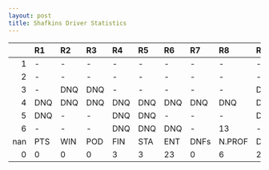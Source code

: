 ```yaml
---
layout: post 
title: Shafkins Driver Statistics
--- 
```


|     | R1   | R2   | R3   | R4   | R5   | R6   | R7   | R8     | R9   | R10   | R11   | R12   | Points   | Pos   |
|----:|:-----|:-----|:-----|:-----|:-----|:-----|:-----|:-------|:-----|:------|:------|:------|:---------|:------|
|   1 | -    | -    | -    | -    | -    | -    | -    | -      | -    | -     | -     | -     | 70.0     | 6.0   |
|   2 | -    | -    | -    | -    | -    | -    | -    | -      | -    | -     | -     | -     | 105.0    | 3.0   |
|   3 | -    | DNQ  | DNQ  | -    | -    | -    | -    | -      | DNQ  | -     | -     | -     | 129.0    | 3.0   |
|   4 | DNQ  | DNQ  | DNQ  | DNQ  | DNQ  | DNQ  | DNQ  | DNQ    | DNQ  | DNQ   | 15    | -     | 131.0    | 2.0   |
|   5 | DNQ  | -    | -    | DNQ  | DNQ  | -    | -    | -      | DNQ  | -     | 19    | -     | 60.0     | 8.0   |
|   6 | -    | -    | -    | DNQ  | DNQ  | DNQ  | -    | 13     | -    | nan   | nan   | nan   | 103.0    | 1.0   |
| nan | PTS  | WIN  | POD  | FIN  | STA  | ENT  | DNFs | N.PROF | DNQ  | %FIN  | PPR   | BST   | CHA      | RNK   |
|   0 | 0    | 0    | 0    | 3    | 3    | 23   | 0    | 6      | 20   | 100.0 | 0.0   | 13    | 0.0      | 57.0  |